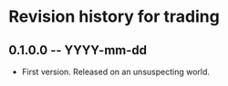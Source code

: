 # Revision history for trading

## 0.1.0.0 -- YYYY-mm-dd

* First version. Released on an unsuspecting world.
